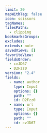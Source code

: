 ```yaml
---
limit: 20
mapWithTag: false
icon: scissors
tagNames: 
filesPaths:
  - clipping
bookmarksGroups: 
excludes: 
extends: note
savedViews: []
favoriteView: 
fieldsOrder:
  - cvJD67
  - D2Fzz0
version: "2.4"
fields:
  - name: author
    type: Input
    options: {}
    path: ""
    id: D2Fzz0
  - name: url
    type: Input
    options: {}
    path: ""
    id: cvJD67
---
```

